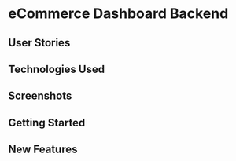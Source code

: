# eCommerce Dashboard Backend

## User Stories

## Technologies Used

## Screenshots

## Getting Started

## New Features